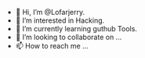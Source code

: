 - 👋 Hi, I’m @Lofarjerry.
- 👀 I’m interested in Hacking.
- 🌱 I’m currently learning guthub Tools.
- 💞️ I’m looking to collaborate on ...
- 📫 How to reach me ...

<!---
Lofarjerry/Lofarjerry is a ✨ special ✨ repository because its `README.md` (this file) appears on your GitHub profile.
You can click the Preview link to take a look at your changes.
--->
